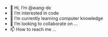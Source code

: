 - 👋 Hi, I’m @wang-dx
- 👀 I’m interested in code
- 🌱 I’m currently learning computer knowledge
- 💞️ I’m looking to collaborate on ...
- 📫 How to reach me ...

<!---
wang-dx/wang-dx is a ✨ special ✨ repository because its `README.md` (this file) appears on your GitHub profile.
You can click the Preview link to take a look at your changes.
--->
